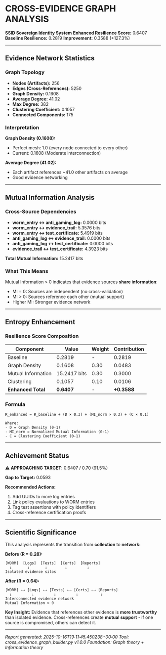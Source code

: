 # CROSS-EVIDENCE GRAPH ANALYSIS

**SSID Sovereign Identity System**
**Enhanced Resilience Score:** 0.6407
**Baseline Resilience:** 0.2819
**Improvement:** 0.3588 (+127.3%)

---

## Evidence Network Statistics

### Graph Topology

- **Nodes (Artifacts):** 256
- **Edges (Cross-References):** 5250
- **Graph Density:** 0.1608
- **Average Degree:** 41.02
- **Max Degree:** 382
- **Clustering Coefficient:** 0.1057
- **Connected Components:** 175

### Interpretation

**Graph Density (0.1608):**
- Perfect mesh: 1.0 (every node connected to every other)
- Current: 0.1608 (Moderate interconnection)

**Average Degree (41.02):**
- Each artifact references ~41.0 other artifacts on average
- Good evidence networking

---

## Mutual Information Analysis

### Cross-Source Dependencies

- **worm_entry ↔ anti_gaming_log:** 0.0000 bits
- **worm_entry ↔ evidence_trail:** 5.3576 bits
- **worm_entry ↔ test_certificate:** 5.4919 bits
- **anti_gaming_log ↔ evidence_trail:** 0.0000 bits
- **anti_gaming_log ↔ test_certificate:** 0.0000 bits
- **evidence_trail ↔ test_certificate:** 4.3923 bits


**Total Mutual Information:** 15.2417 bits

### What This Means

Mutual Information > 0 indicates that evidence sources **share information**:
- MI = 0: Sources are independent (no cross-validation)
- MI > 0: Sources reference each other (mutual support)
- Higher MI: Stronger evidence network

---

## Entropy Enhancement

### Resilience Score Composition

| Component | Value | Weight | Contribution |
|-----------|-------|--------|--------------|
| Baseline | 0.2819 | - | 0.2819 |
| Graph Density | 0.1608 | 0.30 | 0.0483 |
| Mutual Information | 15.2417 bits | 0.30 | 0.3000 |
| Clustering | 0.1057 | 0.10 | 0.0106 |
| **Enhanced Total** | **0.6407** | - | **+0.3588** |

### Formula

```
R_enhanced = R_baseline + (D × 0.3) + (MI_norm × 0.3) + (C × 0.1)

Where:
- D = Graph Density (0-1)
- MI_norm = Normalized Mutual Information (0-1)
- C = Clustering Coefficient (0-1)
```

---

## Achievement Status

⚠️ **APPROACHING TARGET**: 0.6407 / 0.70 (91.5%)

**Gap to Target:** 0.0593

**Recommended Actions:**
1. Add UUIDs to more log entries
2. Link policy evaluations to WORM entries
3. Tag test assertions with policy identifiers
4. Cross-reference certification proofs


---

## Scientific Significance

This analysis represents the transition from **collection** to **network**:

**Before (R = 0.28):**
```
[WORM]  [Logs]  [Tests]  [Certs]  [Reports]
  ↓       ↓       ↓        ↓         ↓
Isolated evidence silos
```

**After (R = 0.64):**
```
[WORM] ←→ [Logs] ←→ [Tests] ←→ [Certs] ←→ [Reports]
  ↓         ↓         ↓         ↓          ↓
Interconnected evidence network
Mutual Information > 0
```

**Key Insight:**
Evidence that references other evidence is **more trustworthy** than isolated evidence.
Cross-references create **mutual support** - if one source is compromised, others can detect it.

---

*Report generated: 2025-10-16T19:11:45.450238+00:00*
*Tool: cross_evidence_graph_builder.py v1.0.0*
*Foundation: Graph theory + Information theory*
